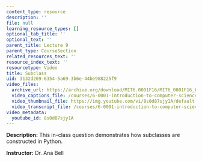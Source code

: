 ```yaml
---
content_type: resource
description: ''
file: null
learning_resource_types: []
optional_tab_title: ''
optional_text: ''
parent_title: Lecture 9
parent_type: CourseSection
related_resources_text: ''
resource_index_text: ''
resourcetype: Video
title: Subclass
uid: 3132d269-6354-5a69-3b6e-44be988225f9
video_files:
  archive_url: https://archive.org/download/MIT6.0001F16/MIT6_0001F16_Lecture_09_exercise_02_300k.mp4
  video_captions_file: /courses/6-0001-introduction-to-computer-science-and-programming-in-python-fall-2016/f29d48e916eb5260aaf26746767ec457_8s0d87sjy1A.vtt
  video_thumbnail_file: https://img.youtube.com/vi/8s0d87sjy1A/default.jpg
  video_transcript_file: /courses/6-0001-introduction-to-computer-science-and-programming-in-python-fall-2016/dc8365c3d4a2d7c921adaae8b7fb9f19_8s0d87sjy1A.pdf
video_metadata:
  youtube_id: 8s0d87sjy1A
---
```


**Description:** This in-class question demonstrates how subclasses are constructed in Python.

**Instructor:** Dr. Ana Bell